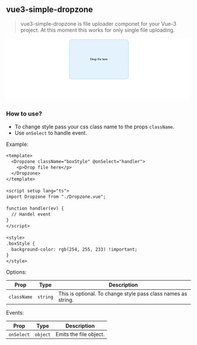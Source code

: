 ## vue3-simple-dropzone

> vue3-simple-dropzone is file uploader componet for your Vue-3 project. At this moment this works for only single file uploading.

![](doc/images/view.png)

### How to use?

- To change style pass your css class name to the props `className`.
- Use `onSelect` to handle event.

Example:

```vue
<template>
  <Dropzone className="boxStyle" @onSelect="handler">
    <p>Drop file here</p>
  </Dropzone>
</template>

<script setup lang="ts">
import Dropzone from "./Dropzone.vue";

function handler(ev) {
  // Handel event
}
</script>

<style>
.boxStyle {
  background-color: rgb(254, 255, 233) !important;
}
</style>
```

Options:

| Prop        | Type     | Description                                                   |
| ----------- | -------- | ------------------------------------------------------------- |
| `className` | `string` | This is optional. To change style pass class names as string. |

Events:

| Prop       | Type     | Description            |
| ---------- | -------- | ---------------------- |
| `onSelect` | `object` | Emits the file object. |
